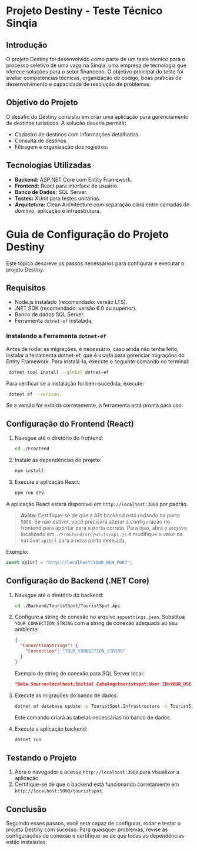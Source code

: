 # Projeto Destiny - Teste Técnico Sinqia

## Introdução
O projeto Destiny foi desenvolvido como parte de um teste técnico para o processo seletivo de uma vaga na Sinqia, uma empresa de tecnologia que oferece soluções para o setor financeiro. O objetivo principal do teste foi avaliar competências técnicas, organização de código, boas práticas de desenvolvimento e capacidade de resolução de problemas.

## Objetivo do Projeto
O desafio do Destiny consistiu em criar uma aplicação para gerenciamento de destinos turísticos. A solução deveria permitir:

- Cadastro de destinos com informações detalhadas.
- Consulta de destinos.
- Filtragem e organização dos registros.

## Tecnologias Utilizadas
- **Backend:** ASP\.NET Core com Entity Framework.
- **Frontend:** React para interface de usuário.
- **Banco de Dados:** SQL Server.
- **Testes:** XUnit para testes unitários.
- **Arquitetura:** Clean Architecture com separação clara entre camadas de domínio, aplicação e infraestrutura.

# Guia de Configuração do Projeto Destiny

Este tópico descreve os passos necessários para configurar e executar o projeto Destiny.

## Requisitos

- Node.js instalado (recomendado: versão LTS).
- .NET SDK (recomendado: versão 6.0 ou superior).
- Banco de dados SQL Server.
- Ferramenta `dotnet-ef` instalada.

### Instalando a Ferramenta `dotnet-ef`
Antes de rodar as migrações, é necessário, caso ainda não tenha feito, instalar a ferramenta dotnet-ef, que é usada para gerenciar migrações do Entity Framework. Para instalá-la, execute o seguinte comando no terminal:

```bash
 dotnet tool install --global dotnet-ef
```

Para verificar se a instalação foi bem-sucedida, execute:

```bash
 dotnet ef --version
```

Se a versão for exibida corretamente, a ferramenta está pronta para uso.

## Configuração do Frontend (React)

1. Navegue até o diretório do frontend:
   ```bash
   cd ./Frontend
   ```

2. Instale as dependências do projeto:
   ```bash
   npm install
   ```

3. Execute a aplicação React:
   ```bash
   npm run dev
   ```

A aplicação React estará disponível em `http://localhost:3000` por padrão.

> **Aviso:** Certifique-se de que a API backend está rodando na porta `5000`. Se não estiver, você precisará alterar a configuração no frontend para apontar para a porta correta. Para isso, abra o arquivo localizado em `./Frontend/src/utils/api.js` e modifique o valor da variável `apiUrl` para a nova porta desejada.

Exemplo:
```javascript
const apiUrl = "http://localhost:YOUR_NEW_PORT";
```

## Configuração do Backend (.NET Core)

1. Navegue até o diretório do backend:
   ```bash
   cd ./Backend/TouristSpot/TouristSpot.Api
   ```

2. Configure a string de conexão no arquivo `appsettings.json`. Substitua `YOUR_CONNECTION_STRING` com a string de conexão adequada ao seu ambiente:

   ```json
   {
     "ConnectionStrings": {
       "Connection": "YOUR_CONNECTION_STRING"
     }
   }
   ```

   Exemplo de string de conexão para SQL Server local:

   ```json
   "Data Source=localhost;Initial Catalog=touristspot;User ID=YOUR_USER;Password=YOUR_PASSWORD;Trusted_Connection=True; Encrypt=True; TrustServerCertificate=True;"
   ```

3. Execute as migrações do banco de dados:
   ```bash
   dotnet ef database update -p TouristSpot.Infrastructure -s TouristSpot.Api
   ```

   Este comando criará as tabelas necessárias no banco de dados.

4. Execute a aplicação backend:
   ```bash
   dotnet run
   ```

## Testando o Projeto

1. Abra o navegador e acesse `http://localhost:3000` para visualizar a aplicação.
2. Certifique-se de que o backend está funcionando corretamente em `http://localhost:5000/touristspot`.
 
## Conclusão
Seguindo esses passos, você será capaz de configurar, rodar e testar o projeto Destiny com sucesso. Para quaisquer problemas, revise as configurações de conexão e certifique-se de que todas as dependências estão instaladas.













